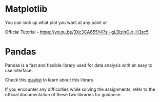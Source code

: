 # Matplotlib
You can look up what plot you want at any point or 


Official Tutorial - https://youtu.be/3Xc3CA655Y4?si=gLBIzjnCJr_H3zc5

# Pandas
Pandas is a fast and flexible library used for data analysis with an easy to use interface.

Check this [playlist](https://youtube.com/playlist?list=PL-osiE80TeTsWmV9i9c58mdDCSskIFdDS&si=HNFlzyyiy70gPZfH) to learn about this library.


If you encounter any difficulties while solving the assignments, refer to the official documentation of these two libraries for guidance.

